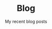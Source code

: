 ---
title: "Blog"
subtitle: My recent blog posts
draft: false
showInMenu: true
hideLastModified: true

---